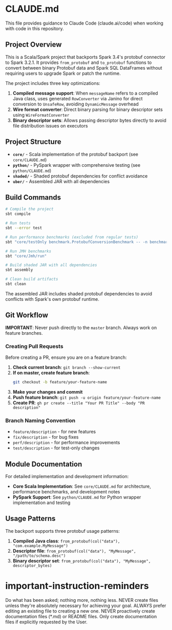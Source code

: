 # CLAUDE.md

This file provides guidance to Claude Code (claude.ai/code) when working with code in this repository.

## Project Overview

This is a Scala/Spark project that backports Spark 3.4's protobuf connector to Spark 3.2.1. It provides `from_protobuf` and `to_protobuf` functions to convert between binary Protobuf data and Spark SQL DataFrames without requiring users to upgrade Spark or patch the runtime.

The project includes three key optimizations:
1. **Compiled message support**: When `messageName` refers to a compiled Java class, uses generated `RowConverter` via Janino for direct conversion to `UnsafeRow`, avoiding `DynamicMessage` overhead
2. **Wire format converter**: Direct binary parsing for binary descriptor sets using `WireFormatConverter`
3. **Binary descriptor sets**: Allows passing descriptor bytes directly to avoid file distribution issues on executors

## Project Structure

- **`core/`** - Scala implementation of the protobuf backport (see `core/CLAUDE.md`)
- **`python/`** - PySpark wrapper with comprehensive testing (see `python/CLAUDE.md`) 
- **`shaded/`** - Shaded protobuf dependencies for conflict avoidance
- **`uber/`** - Assembled JAR with all dependencies

## Build Commands

```bash
# Compile the project
sbt compile

# Run tests
sbt --error test

# Run performance benchmarks (excluded from regular tests)
sbt "core/testOnly benchmark.ProtobufConversionBenchmark -- -n benchmark.Benchmark"

# Run JMH benchmarks
sbt "core/Jmh/run"

# Build shaded JAR with all dependencies
sbt assembly

# Clean build artifacts
sbt clean
```

The assembled JAR includes shaded protobuf dependencies to avoid conflicts with Spark's own protobuf runtime.

## Git Workflow

**IMPORTANT**: Never push directly to the `master` branch. Always work on feature branches.

### Creating Pull Requests

Before creating a PR, ensure you are on a feature branch:

1. **Check current branch**: `git branch --show-current`
2. **If on master, create feature branch**:
   ```bash
   git checkout -b feature/your-feature-name
   ```
3. **Make your changes and commit**
4. **Push feature branch**: `git push -u origin feature/your-feature-name`
5. **Create PR**: `gh pr create --title "Your PR Title" --body "PR description"`

### Branch Naming Convention
- `feature/description` - for new features
- `fix/description` - for bug fixes
- `perf/description` - for performance improvements
- `test/description` - for test-only changes

## Module Documentation

For detailed implementation and development information:

- **Core Scala Implementation**: See `core/CLAUDE.md` for architecture, performance benchmarks, and development notes
- **PySpark Support**: See `python/CLAUDE.md` for Python wrapper implementation and testing

## Usage Patterns

The backport supports three protobuf usage patterns:

1. **Compiled Java class**: `from_protobuf(col("data"), "com.example.MyMessage")`
2. **Descriptor file**: `from_protobuf(col("data"), "MyMessage", "/path/to/schema.desc")`  
3. **Binary descriptor set**: `from_protobuf(col("data"), "MyMessage", descriptor_bytes)`

# important-instruction-reminders
Do what has been asked; nothing more, nothing less.
NEVER create files unless they're absolutely necessary for achieving your goal.
ALWAYS prefer editing an existing file to creating a new one.
NEVER proactively create documentation files (*.md) or README files. Only create documentation files if explicitly requested by the User.